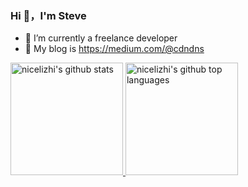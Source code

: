### Hi 👋，I'm Steve



- 🔭 I’m currently a freelance developer
- 🌱 My blog is https://medium.com/@cdndns

<a href="https://github.com/nicelizhi">
  <img height="180em" src="https://github-readme-stats.vercel.app/api?username=nicelizhi&show_icons=true&theme=merko&count_private=true" alt="nicelizhi's github stats" />
  <img height="180em" src="https://github-readme-stats.vercel.app/api/top-langs/?username=nicelizhi&theme=merko&layout=compact" alt="nicelizhi's github top languages" />
</a>
